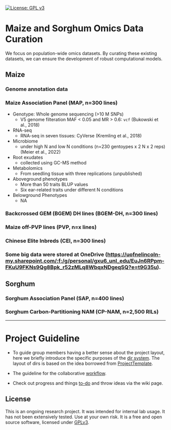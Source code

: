 [![License: GPL v3](https://img.shields.io/badge/License-GPL%20v3-blue.svg)](http://www.gnu.org/licenses/gpl-3.0)

# Maize and Sorghum Omics Data Curation

We focus on population-wide omics datasets. By curating these existing datasets, we can ensure the development of robust computational models.

## Maize

### Genome annotation data

### Maize Association Panel (MAP, n=300 lines)

- Genotype: Whole genome sequencing (>10 M SNPs)
  - V5 genome filteration MAF < 0.05 and MR > 0.6: `vcf` (Bukowski et al., 2018)
- RNA-seq
  - RNA-seq in seven tissues: CyVerse (Kremling et al., 2018)
- Microbiome
  - under high N and low N conditions (n=230 gentoypes x 2 N x 2 reps) (Meier et al., 2022)
- Root exudates
  - collected using GC-MS method 
- Metabolomics
  - From seedling tissue with three replications (unpublished)
- Aboveground phenotypes
  - More than 50 traits BLUP values
  - Six ear-related traits under different N conditions
- Belowground Phenotypes
  - NA


### Backcrossed GEM (BGEM) DH lines (BGEM-DH, n=300 lines)

### Maize off-PVP lines (PVP, n=x lines)


### Chinese Elite Inbreds (CEI, n=300 lines)
### Some big data were stored at OneDrive (https://uofnelincoln-my.sharepoint.com/:f:/g/personal/gxu6_unl_edu/EuJn6RPpm-FKuU9FKNs9Qg8Bpk_r52zMLq8WbqxNDgeqSQ?e=t9G35u).

## Sorghum

### Sorghum Association Panel (SAP, n=400 lines)

### Sorghum Carbon-Partitioning NAM (CP-NAM, n=2,500 RILs)



------------------------

# Project Guideline

- To guide group members having a better sense about the project layout, here we briefly introduce the specific purposes of the [dir system](https://jyanglab.github.io/2017-01-07-project/). The layout of dirs is based on the idea borrowed from [ProjectTemplate](http://projecttemplate.net/architecture.html).

- The guideline for the collaborative [workflow](https://jyanglab.github.io/2017-01-10-project-using-github/).

- Check out progress and things [to-do](TODO.md) and throw ideas via the wiki page.


## License
This is an ongoing research project. It was intended for internal lab usage. It has not been extensively tested. Use at your own risk.
It is a free and open source software, licensed under [GPLv3](LICENSE).
